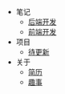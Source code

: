 * 笔记
  * [后端开发](/notes/BackEndNotes/README.md)
  * [前端开发](/notes/FrontEndNotes/README.md)
* 项目
  * [待更新](/projects/RealLive.md)
* 关于
  * [简历](/about/Resume.md)
  * [趣事](/about/Anecdote.md)
